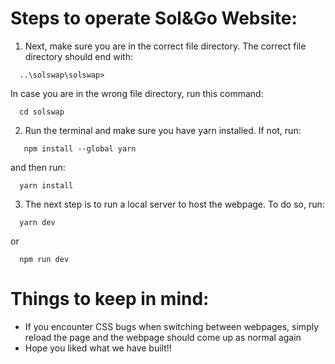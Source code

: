 # Steps to operate Sol&Go Website:

1. Next, make sure you are in the correct file directory. The correct file directory should end with:
```
  ..\solswap\solswap>
```
 In case you are in the wrong file directory, run this command:
```
  cd solswap
```
2. Run the terminal and make sure you have yarn installed. If not, run:
```
   npm install --global yarn
```
 and then run:
```
  yarn install
```
3. The next step is to run a local server to host the webpage. To do so, run:
```
  yarn dev
```
 or
```
  npm run dev
```

# Things to keep in mind:
- If you encounter CSS bugs when switching between webpages, simply reload the page and the webpage should come up as normal again
- Hope you liked what we have built!!
